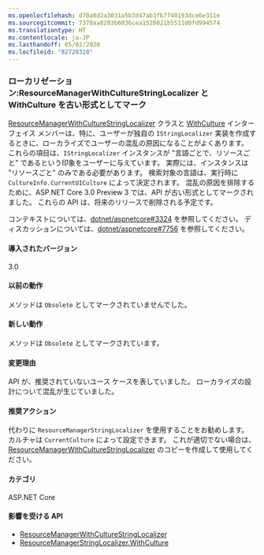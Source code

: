 ```yaml
---
ms.openlocfilehash: d70a8d2a3031a5b3d47ab3fb7f40193dce6e311e
ms.sourcegitcommit: 7370aa8203b6036cea1520021b5511d0fd994574
ms.translationtype: HT
ms.contentlocale: ja-JP
ms.lasthandoff: 05/02/2020
ms.locfileid: "82728328"
---
```

### <a name="localization-resourcemanagerwithculturestringlocalizer-and-withculture-marked-obsolete"></a>ローカリゼーション:ResourceManagerWithCultureStringLocalizer と WithCulture を古い形式としてマーク

[ResourceManagerWithCultureStringLocalizer](https://github.com/aspnet/Localization/blob/43b974482c7b703c92085c6f68b3b23d8fe32720/src/Microsoft.Extensions.Localization/ResourceManagerWithCultureStringLocalizer.cs#L18) クラスと [WithCulture](https://github.com/aspnet/Localization/blob/master/src/Microsoft.Extensions.Localization/ResourceManagerStringLocalizer.cs#L154-L170) インターフェイス メンバーは、特に、ユーザーが独自の `IStringLocalizer` 実装を作成するときに、ローカライズでユーザーの混乱の原因になることがよくあります。 これらの項目は、`IStringLocalizer` インスタンスが "言語ごとで、リソースごと" であるという印象をユーザーに与えています。 実際には、インスタンスは "リソースごと" のみである必要があります。 検索対象の言語は、実行時に `CultureInfo.CurrentUICulture` によって決定されます。 混乱の原因を排除するために、ASP.NET Core 3.0 Preview 3 では、API が古い形式としてマークされました。 これらの API は、将来のリリースで削除される予定です。

コンテキストについては、[dotnet/aspnetcore#3324](https://github.com/dotnet/aspnetcore/issues/3324) を参照してください。 ディスカッションについては、[dotnet/aspnetcore#7756](https://github.com/dotnet/aspnetcore/issues/7756) を参照してください。

#### <a name="version-introduced"></a>導入されたバージョン

3.0

#### <a name="old-behavior"></a>以前の動作

メソッドは `Obsolete` としてマークされていませんでした。

#### <a name="new-behavior"></a>新しい動作

メソッドは `Obsolete` としてマークされています。

#### <a name="reason-for-change"></a>変更理由

API が、推奨されていないユース ケースを表していました。 ローカライズの設計について混乱が生じていました。

#### <a name="recommended-action"></a>推奨アクション

代わりに `ResourceManagerStringLocalizer` を使用することをお勧めします。 カルチャは `CurrentCulture` によって設定できます。 これが適切でない場合は、[ResourceManagerWithCultureStringLocalizer](https://github.com/aspnet/Localization/blob/43b974482c7b703c92085c6f68b3b23d8fe32720/src/Microsoft.Extensions.Localization/ResourceManagerWithCultureStringLocalizer.cs#L18) のコピーを作成して使用してください。

#### <a name="category"></a>カテゴリ

ASP.NET Core

#### <a name="affected-apis"></a>影響を受ける API

- [ResourceManagerWithCultureStringLocalizer](/dotnet/api/microsoft.extensions.localization.resourcemanagerwithculturestringlocalizer?view=dotnet-plat-ext-3.0)
- [ResourceManagerStringLocalizer.WithCulture](/dotnet/api/microsoft.extensions.localization.resourcemanagerstringlocalizer.withculture?view=dotnet-plat-ext-3.0)

<!--

#### Affected APIs

- `T:Microsoft.Extensions.Localization.ResourceManagerWithCultureStringLocalizer`
- `Overload:Microsoft.Extensions.Localization.ResourceManagerStringLocalizer.WithCulture`

-->
